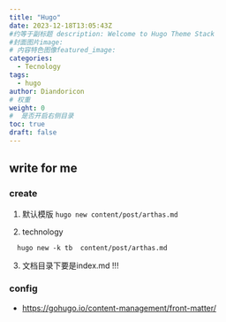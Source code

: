 ```yaml
---
title: "Hugo"
date: 2023-12-18T13:05:43Z
#约等于副标题 description: Welcome to Hugo Theme Stack
#封面图片image: 
# 内容特色图像featured_image:
categories:
  - Tecnology
tags:
  - hugo
author: Diandoricon
# 权重
weight: 0 
#  是否开启右侧目录
toc: true
draft: false
---
```


## write for me

### create

1. 默认模版
``` hugo new content/post/arthas.md ```

2. technology

```
  hugo new -k tb  content/post/arthas.md
```

3. 文档目录下要是index.md !!!
### config
- https://gohugo.io/content-management/front-matter/
